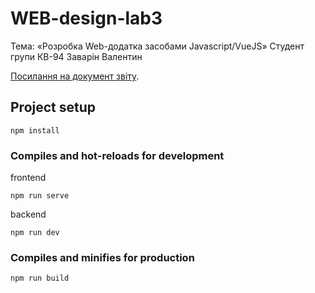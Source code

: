 # WEB-design-lab3
Тема: «Розробка Web-додатка засобами Javascript/VueJS»
Cтудент групи КВ-94 Заварін Валентин

[Посилання на документ звіту]().

## Project setup
```
npm install
```

### Compiles and hot-reloads for development
frontend
```
npm run serve
```
backend
```
npm run dev
```

### Compiles and minifies for production
```
npm run build
```
